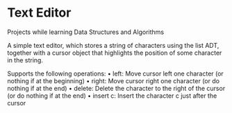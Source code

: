 # Text Editor
Projects while learning Data Structures and Algorithms

A simple text editor, which stores a string of characters using the list
ADT, together with a cursor object that highlights the position of some
character in the string.

Supports the following operations:
• left: Move cursor left one character (or nothing if at the beginning)
• right: Move cursor right one character (or do nothing if at the end)
• delete: Delete the character to the right of the cursor (or do nothing
if at the end)
• insert c: Insert the character c just after the cursor
